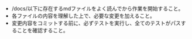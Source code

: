 - /docs/以下に存在するmdファイルをよく読んでから作業を開始すること。
- 各ファイルの内容を理解した上で、必要な変更を加えること。
- 変更内容をコミットする前に、必ずテストを実行し、全てのテストがパスすることを確認すること。
